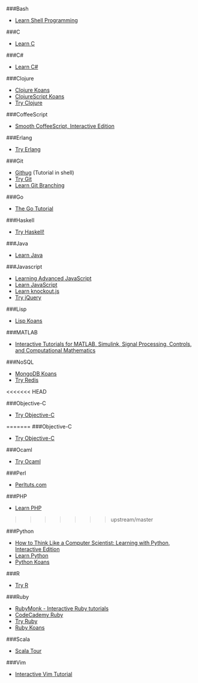 ###Bash
* [Learn Shell Programming](http://www.learnshell.org)

###C
* [Learn C](http://www.learn-c.org/)

###C#
* [Learn C#](http://www.learncs.org/)

###Clojure
* [Clojure Koans](http://clojurekoans.com/)
* [ClojureScript Koans](http://clojurescriptkoans.com/)
* [Try Clojure](http://tryclj.com/)


###CoffeeScript
* [Smooth CoffeeScript, Interactive Edition](http://autotelicum.github.io/Smooth-CoffeeScript/interactive/interactive-coffeescript.html)

###Erlang
* [Try Erlang](http://www.tryerlang.org/)

###Git
* [Githug](https://github.com/Gazler/githug) (Tutorial in shell)
* [Try Git](http://try.github.io)
* [Learn Git Branching](http://pcottle.github.io/learnGitBranching/)


###Go
* [The Go Tutorial](http://golang.org/doc/go_tutorial.html)

###Haskell
* [Try Haskell!](http://tryhaskell.org/)

###Java
* [Learn Java](http://www.learnjavaonline.org/)


###Javascript
* [Learning Advanced JavaScript](http://ejohn.org/apps/learn/)
* [Learn JavaScript](http://www.learn-js.org/)
* [Learn knockout.js](http://learn.knockoutjs.com)
* [Try jQuery](http://try.jquery.com/)


###Lisp
* [Lisp Koans](https://github.com/google/lisp-koans)


###MATLAB
* [Interactive Tutorials for MATLAB, Simulink, Signal Processing, Controls, and Computational Mathematics](http://www.mathworks.com/tutorials)


###NoSQL
* [MongoDB Koans](https://github.com/chicagoruby/MongoDB_Koans)
* [Try Redis](http://try.redis.io/)

<<<<<<< HEAD

###Objective-C
* [Try Objective-C](http://tryobjectivec.codeschool.com)

=======
###Objective-C
* [Try Objective-C](http://tryobjectivec.codeschool.com)

###Ocaml
* [Try Ocaml](http://try.ocamlpro.com/)

###Perl
* [Perltuts.com](http://perltuts.com)

###PHP
* [Learn PHP](http://www.learn-php.org/)
>>>>>>> upstream/master

###Python
* [How to Think Like a Computer Scientist: Learning with Python, Interactive Edition](http://interactivepython.org/courselib/static/thinkcspy/index.html)
* [Learn Python](http://www.learnpython.org/)
* [Python Koans](https://github.com/gregmalcolm/python_koans)

###R
* [Try R](http://tryr.codeschool.com)

###Ruby
* [RubyMonk - Interactive Ruby tutorials](http://rubymonk.com)
* [CodeCademy Ruby](http://www.codecademy.com/tracks/ruby)
* [Try Ruby](http://tryruby.org/)
* [Ruby Koans](http://www.rubykoans.com/)


###Scala
* [Scala Tour](http://www.scala-tour.com/)

###Vim
* [Interactive Vim Tutorial](http://www.openvim.com/tutorial.html)
